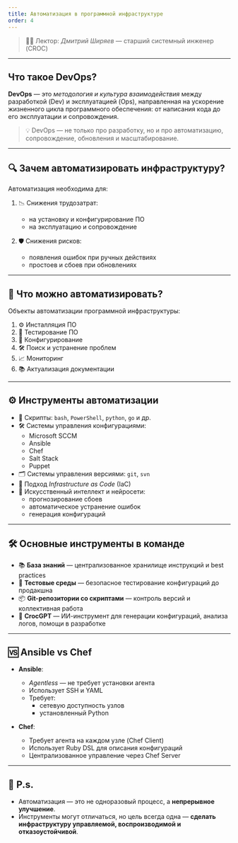 ```yaml
---
title: Автоматизация в программной инфраструктуре
order: 4
---
```


> 👨‍🏫 Лектор: *Дмитрий Ширяев* — старший системный инженер (CROC)

---

## Что такое DevOps?

**DevOps** — это *методология и культура взаимодействия* между разработкой (Dev) и эксплуатацией (Ops), направленная на ускорение жизненного цикла программного обеспечения: от написания кода до его эксплуатации и сопровождения.

> 💡 DevOps — не только про разработку, но и про автоматизацию, сопровождение, обновления и масштабирование.

---

## 🔍 Зачем автоматизировать инфраструктуру?

Автоматизация необходима для:

1. 📉 Снижения трудозатрат:
   - на установку и конфигурирование ПО
   - на эксплуатацию и сопровождение

2. 🛡️ Снижения рисков:
   - появления ошибок при ручных действиях
   - простоев и сбоев при обновлениях

---

## 🎯 Что можно автоматизировать?

Объекты автоматизации программной инфраструктуры:

1. ⚙️ Инсталляция ПО
2. 🧪 Тестирование ПО
3. 🧩 Конфигурирование
4. 🛠️ Поиск и устранение проблем
5. 📈 Мониторинг
6. 📚 Актуализация документации

---

## ⚙️ Инструменты автоматизации

- 🧩 Скрипты: `bash`, `PowerShell`, `python`, `go` и др.
- 🛠️ Системы управления конфигурациями:
  - Microsoft SCCM
  - Ansible
  - Chef
  - Salt Stack
  - Puppet
- 🗂️ Системы управления версиями: `git`, `svn`
- 🧱 Подход *Infrastructure as Code* (IaC)
- 🤖 Искусственный интеллект и нейросети:
  - прогнозирование сбоев
  - автоматическое устранение ошибок
  - генерация конфигураций

---

## 🛠️ Основные инструменты в команде

- 📚 **База знаний** — централизованное хранилище инструкций и best practices
- 🧪 **Тестовые среды** — безопасное тестирование конфигураций до продакшна
- 📦 **Git-репозитории со скриптами** — контроль версий и коллективная работа
- 🤖 **CrocGPT** — ИИ-инструмент для генерации конфигураций, анализа логов, помощи в разработке

---

## 🆚 Ansible vs Chef

- **Ansible**:
  - *Agentless* — не требует установки агента
  - Использует SSH и YAML
  - Требует:
    - сетевую доступность узлов
    - установленный Python

- **Chef**:
  - Требует агента на каждом узле (Chef Client)
  - Использует Ruby DSL для описания конфигураций
  - Централизованное управление через Chef Server

---

## 🧠 P.s.

- Автоматизация — это не одноразовый процесс, а **непрерывное улучшение**.
- Инструменты могут отличаться, но цель всегда одна — **сделать инфраструктуру управляемой, воспроизводимой и отказоустойчивой**.
